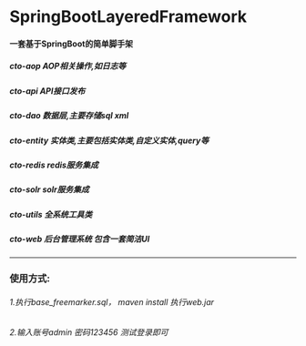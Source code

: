 # SpringBootLayeredFramework

#### 一套基于SpringBoot的简单脚手架

##### cto-aop AOP相关操作,如日志等
##### cto-api API接口发布
##### cto-dao 数据层,主要存储sql xml
##### cto-entity 实体类,主要包括实体类,自定义实体,query等
##### cto-redis redis服务集成
##### cto-solr solr服务集成
##### cto-utils 全系统工具类
##### cto-web 后台管理系统 包含一套简洁UI


---
### 使用方式:
  ###### 1.执行base_freemarker.sql， maven install 执行web.jar
  ###### 2.输入账号admin 密码123456 测试登录即可

